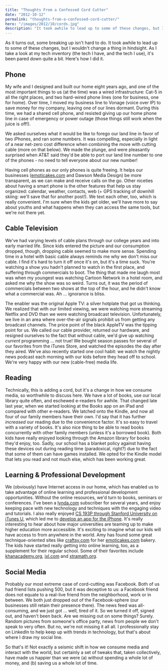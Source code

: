 ```yaml
---
title: "Thoughts From a Confessed Cord Cutter"
date: "2012-10-12"
permalink: "thoughts-from-a-confessed-cord-cutter/"
hero: "/images/2012/10/cords.jpg"
description: "It took awhile to lead up to some of these changes, but I wouldn't change a thing in hindsight."
---
```


As it turns out, some breaking up isn't hard to do. It took awhile to lead up to some of these changes, but I wouldn't change a thing in hindsight. As I take a look at my tech inventory (the tech I have, and the tech I use), it's been pared down quite a bit. Here's how I did it.

## Phone

My wife and I designed and built our home eight years ago, and one of the most important things to us (at the time) was a wired infrastructure: Cat-5 in all the right places, and two hard-wired phone lines (one for business, one for home). Over time, I moved my business line to Vonage (voice over IP) to save money for my company, leaving one of our lines dormant. During this time, we had a shared cell phone, and resisted giving up our home phone line in case of emergency or power outage (those things still work when the juice is off!).

We asked ourselves what it would be like to forego our land line in favor of two iPhones, and ran some numbers. It was compelling, especially in light of a near net-zero cost difference when combining the move with cutting cable (more on that below). We made the plunge, and were pleasantly surprised when AT&T said they'd be able to port our land line number to one of the phones - no need to tell everyone about our new number!

Having cell phones as our only phones is quite freeing. It helps our businesses ([emoticakes.com](http://www.emoticakes.com) and Dawson Media Design) be more transparent, as we can make and receive calls on the go. Other niceties about having a smart phone is the other features that help us stay organized: calendar, weather, contacts, web (+ GPS tracking of downhill skiing: we'll save that for another post!). We text each other, too, which is really convenient. I'm sure when the kids get older, we'll have more to say about youths and what happens when they can access the same tools, but we're not there yet.

## Cable Television

We've had varying levels of cable plans through our college years and into early married life. Since kids entered the picture and our consumption dropped, though, dropping cable seemed to make more sense. Spending time in a hotel with basic cable always reminds me why we don't miss our cable. I find it's hard to turn it off once it's on, but it's a time suck. You're watching a show you hadn't planned to watch in the first place, and suffering through commercials to boot. The thing that made me laugh most was when my youngest was watching Cartoon Network in a hotel room, and asked me why the show was so weird. Turns out, it was the period of commercials between two shows at the top of the hour, and he didn't know what a commercial was. Ah ... ignorance is bliss.

The enabler was the original Apple TV: a silver hotplate that got us thinking. We realized that with our limited viewing, we were watching more streaming Netflix and DVD than we were watching broadcast television. Unfortunately, we live in an area where over-the-air signals prohibit us from getting any broadcast channels. The price point of the black AppleTV was the tipping point for us. We called our cable provider, returned our hardware, and resigned ourselves to the fact that without cable, we'd give up watching _current_ programming … not true! We bought season passes for several of our favorites from the iTunes Store, and watched the episodes the day after they aired. We've also recently started one cool habit: we watch the nightly news podcast each morning with our kids before they head off to school. We're very happy with our new (cable-free) media life.

## Reading

Technically, this is adding a cord, but it's a change in how we consume media, so worthwhile to discuss here. We have a lot of books, use our local library quite often, and eschewed e-readers for awhile. That changed late last year, when we started looking at the Books app on an iPad and compared with other e-readers. We latched onto the Kindle, and now all four of our family members have their own. I'd say that it has further _increased_ our reading due to the convenience factor. It's so easy to travel with a variety of books. It's also nice thing to be able to read books concurrently with other family members (unless it's a borrowed book). Both kids have really enjoyed looking through the Amazon library for books they'd enjoy, too. Sadly, our school has a blanket policy against having these devices out during reading time (paradoxical, right?) due to the fact that some of them can have games installed. We opted for the Kindle model that lets you read and not much else, which has been working great.

## Learning & Professional Development

We (obviously) have Internet access in our home, which has enabled us to take advantage of online learning and professional development opportunities. Without the online resources, we'd turn to books, seminars or conferences. I've been a [lynda.com](http://lynda.com) subscriber for several years, and enjoy keeping pace with new technology and techniques with the engaging video and tutorials. I also really enjoyed [CS 193P through Stanford University on iTunes U](http://www.stanford.edu/class/cs193p), which led me to [develop an app for the iPhone](http://minigolfer.net/). It's really interesting to hear about how major universities are teaming up to make higher education more accessible. It's exciting to imagine what our kids will have access to from anywhere in the world. Amy has found some great technique-oriented sites like [craftsy.com](http://craftsy.com) for her [emoticakes.com](http://emoticakes.com) bakery. The kids have started really getting into online learning, too, as a supplement for their regular school. Some of their favorites include [khanacademy.org](http://khanacademy.org), [ixl.com](http://ixl.com) and [xtramath.org](http://xtramath.org).

## Social Media

Probably our most extreme case of cord-cutting was Facebook. Both of us had friend lists pushing 500, but it was deceptive to us: a Facebook friend does not equate to a real-live friend from the neighborhood, work or in between. We both just dropped out of the Facebook-sphere (our businesses still retain their presence there). The news feed was all-consuming, and we just got ... well, tired of it. So we turned it off, signed out, and haven't been back. Are we missing out on some things? Surely. Random pictures from someone's office party, news from people we don't speak to very often. But no, we're not missing it all all. I professionally stay on LinkedIn to help keep up with trends in technology, but that's about where I draw my social line.

So that's it! Not exactly a seismic shift in how we consume media and interact with the world, but certainly a set of tweaks that, taken collectively, have made us happier than we were (a) without spending a whole lot of money, and (b) saving us a whole lot of time.
